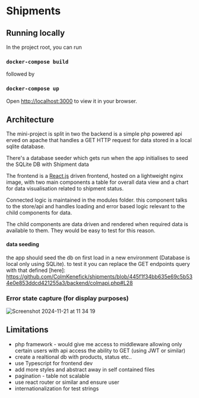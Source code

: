 


# Shipments


## Running locally 



In the project root, you can run

###  `docker-compose build`


followed by 

###  `docker-compose up`

Open [http://localhost:3000](http://localhost:3000) to view it in your browser.


## Architecture

The mini-project is split in two the backend is a simple php powered api erved on apache that handles a GET HTTP request for data stored in a local sqlite database. 

There's a database seeder which gets run when the app initialises to seed the SQLite DB with Shipment data

The frontend is a [React.js](https://react.dev/)  driven frontend, hosted on a lightweight nginx image, with two main components a table for overall data view and a chart for data visualisation related to shipment status.

Connected logic is maintained in the modules folder. this component talks to the store/api and handles loading and error based logic relevant to the child components for data.

The child components are data driven and rendered when required data is available to them. They would be easy to test for this reason. 


#### data seeding

the app should seed the db on first load in a new environment (Database is local only using SQLite). to test it you can replace the GET endpoints query with that defined [here]: https://github.com/ColmKenefick/shipments/blob/445f1f34bb635e69c5b534e0e853ddcd421255a3/backend/colmapi.php#L28



### Error state capture (for display purposes)

![Screenshot 2024-11-21 at 11 34 19](https://github.com/user-attachments/assets/bff8a0f4-3511-4ef5-b74b-04a2bfab5374)


## Limitations

- php framework - would give me access to middleware allowing only certain users with api access the ability to GET (using JWT or similar)
- create a realtional db with products, status etc..
- use Typescript for frontend dev
- add more styles and abstract away in self contained files
- pagination - table not scalable 
- use react router or similar and ensure user
- internationalization for test strings

